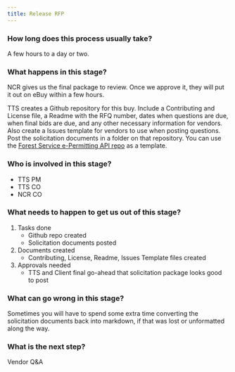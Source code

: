 ```yaml
---
title: Release RFP
---
```


### How long does this process usually take?
A few hours to a day or two. 

### What happens in this stage? 
NCR gives us the final package to review. Once we approve it, they will put it out on eBuy within a few hours. 

TTS creates a Github repository for this buy. Include a Contributing and License file, a Readme with the RFQ number, dates when questions are due, when final bids are due, and any other necessary information for vendors. Also create a Issues template for vendors to use when posting questions. Post the solicitation documents in a folder on that repository. You can use the [Forest Service e-Permitting API repo](https://github.com/18F/bpa-fs-epermit-api) as a template.

### Who is involved in this stage? 
- TTS PM
- TTS CO
- NCR CO

### What needs to happen to get us out of this stage? 
1. Tasks done
	- Github repo created
	- Solicitation documents posted
2. Documents created
	- Contributing, License, Readme, Issues Template files created
3. Approvals needed
	- TTS and Client final go-ahead that solicitation package looks good to post

### What can go wrong in this stage? 
Sometimes you will have to spend some extra time converting the solicitation documents back into markdown, if that was lost or unformatted along the way.

### What is the next step?
Vendor Q&A